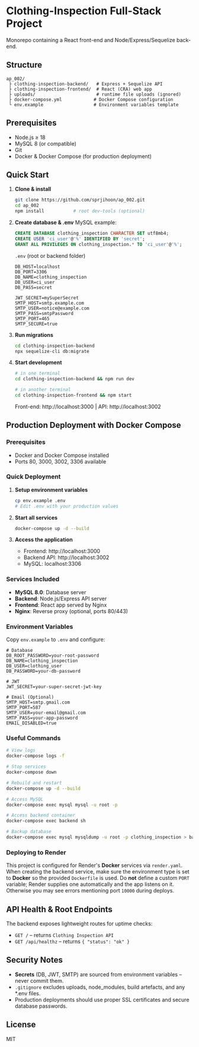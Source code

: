 # Clothing-Inspection Full-Stack Project

Monorepo containing a React front-end and Node/Express/Sequelize back-end.

## Structure

```
ap_002/
 ├ clothing-inspection-backend/   # Express + Sequelize API
 ├ clothing-inspection-frontend/  # React (CRA) web app
 ├ uploads/                       # runtime file uploads (ignored)
 ├ docker-compose.yml            # Docker Compose configuration
 └ env.example                   # Environment variables template
```

## Prerequisites

* Node.js ≥ 18
* MySQL 8 (or compatible)
* Git
* Docker & Docker Compose (for production deployment)

## Quick Start

1. **Clone & install**
   ```bash
   git clone https://github.com/sprjihoon/ap_002.git
   cd ap_002
   npm install           # root dev-tools (optional)
   ```

2. **Create database & .env**
   MySQL example:
   ```sql
   CREATE DATABASE clothing_inspection CHARACTER SET utf8mb4;
   CREATE USER 'ci_user'@'%' IDENTIFIED BY 'secret';
   GRANT ALL PRIVILEGES ON clothing_inspection.* TO 'ci_user'@'%';
   ```
   `.env` (root or backend folder)
   ```env
   DB_HOST=localhost
   DB_PORT=3306
   DB_NAME=clothing_inspection
   DB_USER=ci_user
   DB_PASS=secret

   JWT_SECRET=mySuperSecret
   SMTP_HOST=smtp.example.com
   SMTP_USER=notice@example.com
   SMTP_PASS=smtpPassword
   SMTP_PORT=465
   SMTP_SECURE=true
   ```

3. **Run migrations**
   ```bash
   cd clothing-inspection-backend
   npx sequelize-cli db:migrate
   ```

4. **Start development**
   ```bash
   # in one terminal
   cd clothing-inspection-backend && npm run dev

   # in another terminal
   cd clothing-inspection-frontend && npm start
   ```
   Front-end: http://localhost:3000  |  API: http://localhost:3002

## Production Deployment with Docker Compose

### Prerequisites
- Docker and Docker Compose installed
- Ports 80, 3000, 3002, 3306 available

### Quick Deployment

1. **Setup environment variables**
   ```bash
   cp env.example .env
   # Edit .env with your production values
   ```

2. **Start all services**
   ```bash
   docker-compose up -d --build
   ```

3. **Access the application**
   - Frontend: http://localhost:3000
   - Backend API: http://localhost:3002
   - MySQL: localhost:3306

### Services Included
- **MySQL 8.0**: Database server
- **Backend**: Node.js/Express API server
- **Frontend**: React app served by Nginx
- **Nginx**: Reverse proxy (optional, ports 80/443)

### Environment Variables
Copy `env.example` to `.env` and configure:
```env
# Database
DB_ROOT_PASSWORD=your-root-password
DB_NAME=clothing_inspection
DB_USER=clothing_user
DB_PASSWORD=your-db-password

# JWT
JWT_SECRET=your-super-secret-jwt-key

# Email (Optional)
SMTP_HOST=smtp.gmail.com
SMTP_PORT=587
SMTP_USER=your-email@gmail.com
SMTP_PASS=your-app-password
EMAIL_DISABLED=true
```

### Useful Commands
```bash
# View logs
docker-compose logs -f

# Stop services
docker-compose down

# Rebuild and restart
docker-compose up -d --build

# Access MySQL
docker-compose exec mysql mysql -u root -p

# Access backend container
docker-compose exec backend sh

# Backup database
docker-compose exec mysql mysqldump -u root -p clothing_inspection > backup.sql
```

### Deploying to Render
This project is configured for Render's **Docker** services via `render.yaml`.
When creating the backend service, make sure the environment type is set to
**Docker** so the provided `Dockerfile` is used. Do **not** define a custom
`PORT` variable; Render supplies one automatically and the app listens on it.
Otherwise you may see errors mentioning port `10000` during deploys.

## API Health & Root Endpoints
The backend exposes lightweight routes for uptime checks:

- `GET /` – returns `Clothing Inspection API`
- `GET /api/healthz` – returns `{ "status": "ok" }`

## Security Notes
* **Secrets** (DB, JWT, SMTP) are sourced from environment variables – never commit them.
* `.gitignore` excludes uploads, node_modules, build artefacts, and any *.env files.
* Production deployments should use proper SSL certificates and secure database passwords.

## License
MIT
